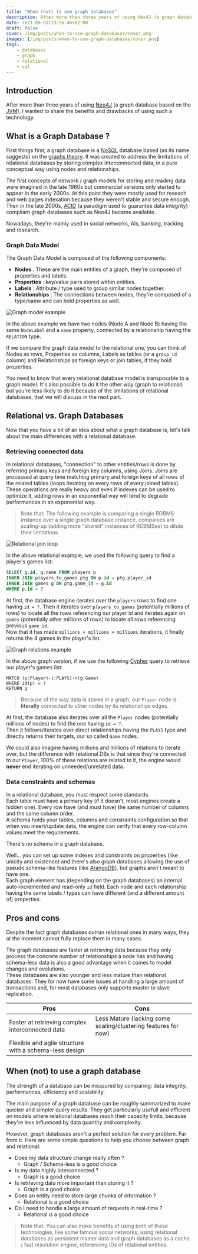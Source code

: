 ```yaml
---
title: "When (not) to use graph databases"
description: After more than three years of using Neo4J (a graph database based on the JVM), I wanted to share the benefits and drawbacks of using such a technology.
date: 2021-09-01T23:56:46+02:00
draft: false
cover: /img/posts/when-to-use-graph-databases/cover.png
images: [/img/posts/when-to-use-graph-databases/cover.png]
tags:
    - databases
    - graph
    - relational
    - sql
---
```


## Introduction
After more than three years of using [Neo4J](https://neo4j.com/) (a graph database based on the [JVM](https://en.wikipedia.org/wiki/Java_virtual_machine)),
I wanted to share the benefits and drawbacks of using such a technology.

## What is a Graph Database ?
First things first, a graph database is a [NoSQL](https://en.wikipedia.org/wiki/NoSQL) database based (as its name suggests) on the [graphs theory](https://en.wikipedia.org/wiki/Graph_theory). 
It was created to address the limitations of relational databases by storing complex interconnected data, in a pure conceptual way using nodes and relationships.

The first concepts of network / graph models for storing and reading data were imagined in the late 1960s 
but commercial versions only started to appear in the early 2000s. At this point they were mostly used for reseach and web pages indexation because they weren't stable and secure enough.
Then in the late 2000s, [ACID](https://en.wikipedia.org/wiki/ACID) (a paradigm used to guarantee data integrity) compliant graph databases such as Neo4J became available.

Nowadays, they're mainly used in social networks, AIs, banking, tracking and research.

### Graph Data Model
The Graph Data Model is composed of the following components:
- **Nodes** : These are the main entities of a graph, they're composed of properties and labels.
- **Properties** : key/value pairs stored within entities.
- **Labels** : Attribute / type used to group similar nodes together.
- **Relationships** : The connections between nodes, they're composed of a type/name and can hold properties as well.

![Graph model example](/img/posts/when-to-use-graph-databases/graph_model_example.png)

In the above example we have two nodes (Node A and Node B) having the same `NodeLabel` and a `name` property, connected by a relationship having the `RELATION` type.

If we compare the graph data model to the relational one, you can think of Nodes as rows, Properties as columns, Labels as tables (or a `group_id` column) and Relationships as foreign keys or join tables, if they hold properties.

You need to know that every relational database model is transposable to a graph model. It's also possible to do it the other way (graph to relational) but you're less likely to do it because of the limitations of relational databases, that we will discuss in the next part.


## Relational vs. Graph Databases
Now that you have a bit of an idea about what a graph database is, let's talk about the main differences with a relational database.

### Retrieving connected data
In relational databases, "connection" to other entities/rows is done by referring primary keys and foreign key columns, using Joins.
Joins are processed at query time matching primary and foreign keys of all rows of the related tables (loops iterating on every rows of every joined tables).  
These operations are really heavy and even if indexes can be used to optimize it, adding rows in an exponential way will tend to degrade performances in an exponential way.

> Note that: The following example is comparing a single RDBMS instance over a single graph database instance, companies are scaling-up (adding more "shared" instances of RDBMSes) to dilute their limitations.


![Relational join loop](/img/posts/when-to-use-graph-databases/relational_db_join.png)

In the above relational example, we used the following query to find a player's games list:
```sql
SELECT g.id, g.name FROM players p
INNER JOIN players_to_games ptg ON p.id = ptg.player_id
INNER JOIN games g ON ptg.game_id = g.id
WHERE p.id = ?
```
At first, the database engine iterates over the `players` rows to find one having `id = ?`.
Then it iterates over `players_to_games` (potentially millions of rows) to locate all the rows referencing our player id and iterates again on `games` (potentially other millions of rows) to locate all rows referencing previous `game_id`.  
Now that it has made `millions + millions + millions` iterations, it finally returns the 4 games in the player's list.

![Graph relations example](/img/posts/when-to-use-graph-databases/graph_relations_example.png)

In the above graph version, if we use the following [Cypher](https://fr.wikipedia.org/wiki/Cypher_(langage)) query to retrieve our player's games list:
```Cypher
MATCH (p:Player)-[:PLAYS]->(g:Game)
WHERE id(p) = ?
RETURN g
```
> Because of the way data is stored in a graph, our `Player` node is **literally** connected to other nodes by its relationships edges.

At first, the database also iterates over all the `Player` nodes (potentially millions of nodes) to find the one having `id = ?`.  
Then it follows/iterates over direct relationships having the `PLAYS` type and directly returns their targets, our so called `Game` nodes.

We could also imagine having millions and millions of relations to iterate over, but the difference with relational DBs is that since they're connected to our `Player`, 100% of these relations are related to it, the engine would **never** end iterating on unneeded/unrelated data.
### Data constraints and schemas
In a relational database, you must respect some standards.  
Each table must have a primary key (if it doesn't, most engines create a hidden one). Every row have (and must have) the same number of columns and the same column order.  
A schema holds your tables, columns and constraints configuration so that when you insert/update data, the engine can verify that every row-column values meet the requirements.

There's no schema in a graph database.

Well... you can set up some indexes and constraints on properties (like unicity and existence) and there's also graph databases allowing the use of pseudo schema-like features (like [ArangoDB](https://www.arangodb.com/)), but graphs aren't meant to have one.  
Each graph element has (depending on the graph databases) an internal auto-incremented and read-only `id` field.
Each node and each relationship having the same labels / types can have different (and a different amount of) properties.

## Pros and cons
Despite the fact graph databases outrun relational ones in many ways, they at the moment cannot fully replace them in many cases.

The graph databases are faster at retrieving data because they only process the concrete number of relationships a node has and having schema-less data is also a good advantage when it comes to model changes and evolutions.  
These databases are also younger and less mature than relational databases. They for now have some issues at handling a large amount of transactions and, for most databases only supports master to slave replication.

| Pros                                                   | Cons                                                             |
|--------------------------------------------------------|------------------------------------------------------------------|
| Faster at retrieving complex interconnected data       | Less Mature (lacking some scaling/clustering features for now)   |
| Flexible and agile structure with a schema-less design |                                                                  |

## When (not) to use a graph database
The strength of a database can be measured by comparing: data integrity, performances, efficiency and scalability.

The main purpose of a graph database can be roughly summarized to make quicker and simpler query results.
They get particularly usefull and efficient on models where relational databases reach their capacity limits, because they're less influenced by data quantity and complexity.

However, graph databases aren't a perfect solution for every problem. Far from it. Here are some simple questions to help you choose between graph and relational:

- Does my data structure change really often ?
  - Graph / Schema-less is a good choice
- Is my data highly interconnected ?
  - Graph is a good choice
- Is retrieving data more important than storing it ?
  - Graph is a good choice
- Does an entity need to store large chunks of information ? 
  - Relational is a good choice
- Do I need to handle a large amount of requests in real-time ?
  - Relational is a good choice

> Note that: You can also make benefits of using both of these technologies, like some famous social networks, using relational databases as persistent master data and graph databases as a cache / fast resolution engine, referencing IDs of relational entities.
